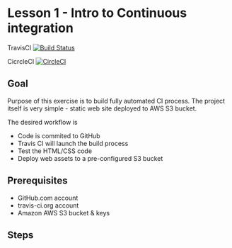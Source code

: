 Lesson 1 - Intro to Continuous integration
==========================================

TravisCI [![Build Status](https://travis-ci.org/navratil/lesson1.svg?branch=master)](https://travis-ci.org/navratil/lesson1)

CicrcleCI [![CircleCI](https://circleci.com/gh/navratil/lesson1.svg?style=svg)](https://circleci.com/gh/navratil/lesson1)

Goal
----
Purpose of this exercise is to build fully automated CI process. 
The project itself is very simple - static web site deployed to AWS S3 bucket.

The desired workflow is
* Code is commited to GitHub
* Travis CI will launch the build process
* Test the HTML/CSS code
* Deploy web assets to a pre-configured S3 bucket

Prerequisites
-------------

* GitHub.com account
* travis-ci.org account
* Amazon AWS S3 bucket & keys 

Steps
-----

